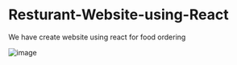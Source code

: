 # Resturant-Website-using-React

We have create website using react for food ordering

![image](https://user-images.githubusercontent.com/35261062/157615127-a742a8ef-6a26-4630-9e0e-0c19eb17a238.png)

